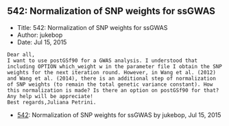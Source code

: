 ## 542: Normalization of SNP weights for ssGWAS

- Title: 542: Normalization of SNP weights for ssGWAS
- Author: jukebop
- Date: Jul 15, 2015

```
Dear all,
I want to use postGSf90 for a GWAS analysis. I understood that including OPTION which_weight w in the parameter file I obtain the SNP weights for the next iteration round. However, in Wang et al. (2012) and Wang et al. (2014), there is an additional step of normalization of SNP weights (to remain the total genetic variance constant). How this normalization is made? Is there an option on postGSf90 for that?
Any help will be appreciate!
Best regards,Juliana Petrini. 
```

- [542](0542.md): Normalization of SNP weights for ssGWAS by jukebop, Jul 15, 2015
